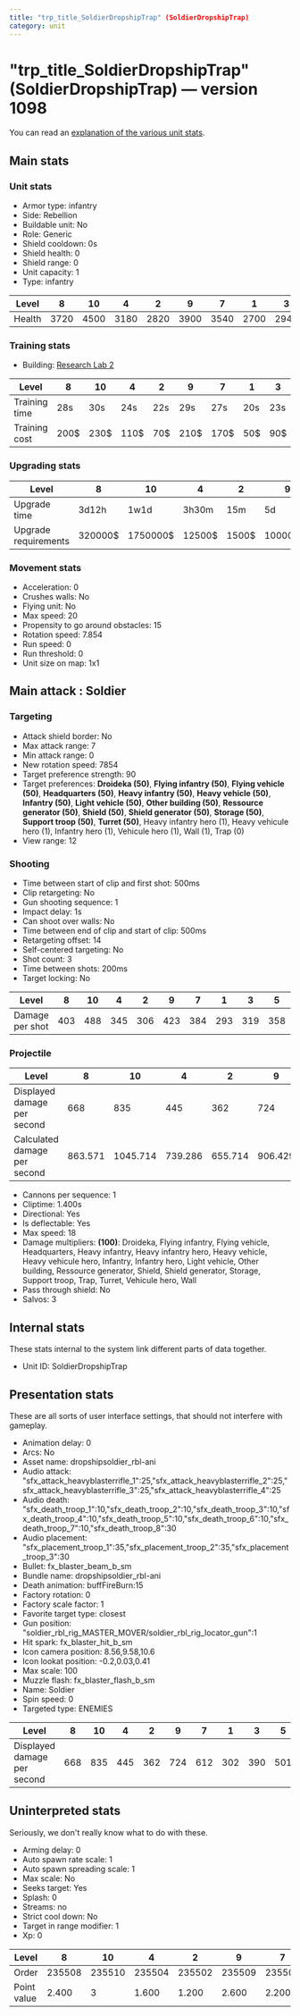 ```yaml
---
title: "trp_title_SoldierDropshipTrap" (SoldierDropshipTrap)
category: unit
---
```


# "trp_title_SoldierDropshipTrap" (SoldierDropshipTrap) — version 1098

You can read an [explanation  of the various unit stats](unitexplained.md).

## Main stats

### Unit stats

  * Armor type: infantry
  * Side: Rebellion
  * Buildable unit: No
  * Role: Generic
  * Shield cooldown: 0s
  * Shield health: 0
  * Shield range: 0
  * Unit capacity: 1
  * Type: infantry

|Level |8   |10  |4   |2   |9   |7   |1   |3   |5   |6   |
|------|----|----|----|----|----|----|----|----|----|----|
|Health|3720|4500|3180|2820|3900|3540|2700|2940|3300|3420|


### Training stats

  * Building: [Research Lab 2](rebelOffenseLab.html)

|Level        |8   |10  |4   |2  |9   |7   |1  |3  |5   |6   |
|-------------|----|----|----|---|----|----|---|---|----|----|
|Training time|28s |30s |24s |22s|29s |27s |20s|23s|25s |26s |
|Training cost|200$|230$|110$|70$|210$|170$|50$|90$|130$|150$|


### Upgrading stats

|Level               |8      |10      |4     |2    |9       |7      |1      |3    |5     |6      |
|--------------------|-------|--------|------|-----|--------|-------|-------|-----|------|-------|
|Upgrade time        |3d12h  |1w1d    |3h30m |15m  |5d      |2d     |0s     |1h   |8h    |1d     |
|Upgrade requirements|320000$|1750000$|12500$|1500$|1000000$|160000$|Nothing|4000$|25000$|100000$|


### Movement stats

  * Acceleration: 0
  * Crushes walls: No
  * Flying unit: No
  * Max speed: 20
  * Propensity to go around obstacles: 15
  * Rotation speed: 7.854
  * Run speed: 0
  * Run threshold: 0
  * Unit size on map: 1x1

## Main attack : Soldier

### Targeting

  * Attack shield border: No
  * Max attack range: 7
  * Min attack range: 0
  * New rotation speed: 7854
  * Target preference strength: 90
  * Target preferences: **Droideka (50)**, **Flying infantry (50)**, **Flying vehicle (50)**, **Headquarters (50)**, **Heavy infantry (50)**, **Heavy vehicle (50)**, **Infantry (50)**, **Light vehicle (50)**, **Other building (50)**, **Ressource generator (50)**, **Shield (50)**, **Shield generator (50)**, **Storage (50)**, **Support troop (50)**, **Turret (50)**, Heavy infantry hero (1), Heavy vehicule hero (1), Infantry hero (1), Vehicule hero (1), Wall (1), Trap (0)
  * View range: 12

### Shooting

  * Time between start of clip and first shot: 500ms
  * Clip retargeting: No
  * Gun shooting sequence: 1
  * Impact delay: 1s
  * Can shoot over walls: No
  * Time between end of clip and start of clip: 500ms
  * Retargeting offset: 14
  * Self-centered targeting: No
  * Shot count: 3
  * Time between shots: 200ms
  * Target locking: No

|Level          |8  |10 |4  |2  |9  |7  |1  |3  |5  |6  |
|---------------|---|---|---|---|---|---|---|---|---|---|
|Damage per shot|403|488|345|306|423|384|293|319|358|371|


### Projectile

|Level                       |8      |10      |4      |2      |9      |7      |1      |3      |5      |6  |
|----------------------------|-------|--------|-------|-------|-------|-------|-------|-------|-------|---|
|Displayed damage per second |668    |835     |445    |362    |724    |612    |302    |390    |501    |557|
|Calculated damage per second|863.571|1045.714|739.286|655.714|906.429|822.857|627.857|683.571|767.143|795|


  * Cannons per sequence: 1
  * Cliptime: 1.400s
  * Directional: Yes
  * Is deflectable: Yes
  * Max speed: 18
  * Damage multipliers: **(100)**: Droideka, Flying infantry, Flying vehicle, Headquarters, Heavy infantry, Heavy infantry hero, Heavy vehicle, Heavy vehicule hero, Infantry, Infantry hero, Light vehicle, Other building, Ressource generator, Shield, Shield generator, Storage, Support troop, Trap, Turret, Vehicule hero, Wall
  * Pass through shield: No
  * Salvos: 3

## Internal stats

These stats internal to the system link different parts of data together.

  * Unit ID: SoldierDropshipTrap

## Presentation stats

These are all sorts of user interface settings, that should not interfere with gameplay.

  * Animation delay: 0
  * Arcs: No
  * Asset name: dropshipsoldier_rbl-ani
  * Audio attack: "sfx_attack_heavyblasterrifle_1":25,"sfx_attack_heavyblasterrifle_2":25,"sfx_attack_heavyblasterrifle_3":25,"sfx_attack_heavyblasterrifle_4":25
  * Audio death: "sfx_death_troop_1":10,"sfx_death_troop_2":10,"sfx_death_troop_3":10,"sfx_death_troop_4":10,"sfx_death_troop_5":10,"sfx_death_troop_6":10,"sfx_death_troop_7":10,"sfx_death_troop_8":30
  * Audio placement: "sfx_placement_troop_1":35,"sfx_placement_troop_2":35,"sfx_placement_troop_3":30
  * Bullet: fx_blaster_beam_b_sm
  * Bundle name: dropshipsoldier_rbl-ani
  * Death animation: buffFireBurn:15
  * Factory rotation: 0
  * Factory scale factor: 1
  * Favorite target type: closest
  * Gun position: "soldier_rbl_rig_MASTER_MOVER/soldier_rbl_rig_locator_gun":1
  * Hit spark: fx_blaster_hit_b_sm
  * Icon camera position: 8.56,9.58,10.6
  * Icon lookat position: -0.2,0.03,0.41
  * Max scale: 100
  * Muzzle flash: fx_blaster_flash_b_sm
  * Name: Soldier
  * Spin speed: 0
  * Targeted type: ENEMIES

|Level                      |8  |10 |4  |2  |9  |7  |1  |3  |5  |6  |
|---------------------------|---|---|---|---|---|---|---|---|---|---|
|Displayed damage per second|668|835|445|362|724|612|302|390|501|557|


## Uninterpreted stats

Seriously, we don't really know what to do with these.

  * Arming delay: 0
  * Auto spawn rate scale: 1
  * Auto spawn spreading scale: 1
  * Max scale: No
  * Seeks target: Yes
  * Splash: 0
  * Streams: no
  * Strict cool down: No
  * Target in range modifier: 1
  * Xp: 0

|Level      |8     |10    |4     |2     |9     |7     |1     |3     |5     |6     |
|-----------|------|------|------|------|------|------|------|------|------|------|
|Order      |235508|235510|235504|235502|235509|235507|235501|235503|235505|235506|
|Point value|2.400 |3     |1.600 |1.200 |2.600 |2.200 |1     |1.400 |1.800 |2     |


